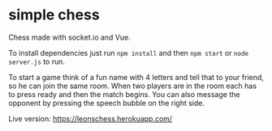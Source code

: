# simple chess
Chess made with socket.io and Vue.

To install dependencies just run `npm install` and then `npm start` or `node server.js` to run.

To start a game think of a fun name with 4 letters and tell that to your friend, so he can join the same room. 
When two players are in the room each has to press ready and then the match begins.
You can also message the opponent by pressing the speech bubble on the right side.

Live version: https://leonschess.herokuapp.com/

